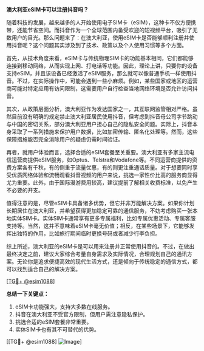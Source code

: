 **澳大利亚eSIM卡可以注册抖音吗？**

随着科技的发展，越来越多的人开始使用电子SIM卡（eSIM），这种卡不仅方便携带，还能节省空间。而抖音作为一个全球范围内备受欢迎的短视频平台，吸引了无数用户的目光。那么问题来了：在澳大利亚，使用eSIM卡是否能够顺利注册并使用抖音呢？这个问题其实涉及到了技术、政策以及个人使用习惯等多个方面。

首先，从技术角度来看，eSIM卡与传统物理SIM卡的功能基本相同，它们都能够连接到移动网络，从而实现上网、打电话等功能。因此，理论上讲，只要你的设备支持eSIM，并且该设备已经激活了eSIM服务，那么就可以像普通手机一样使用抖音。不过，在实际操作中，可能会遇到一些小麻烦。例如，某些国家或地区的运营商可能对特定应用有访问限制，这需要用户自行检查当地网络环境是否允许访问抖音。

其次，从政策层面分析，澳大利亚作为发达国家之一，其互联网监管相对严格。虽然目前没有明确的规定禁止澳大利亚居民使用抖音，但考虑到抖音母公司字节跳动与中国的密切关系，部分澳大利亚用户担心自己的隐私安全问题。实际上，抖音本身采取了一系列措施来保护用户数据，比如加密传输、匿名化处理等。然而，这些保障措施能否完全消除用户的疑虑仍需时间验证。

再者，就用户体验而言，选择合适的eSIM套餐至关重要。澳大利亚有多家主流电信运营商提供eSIM服务，如Optus、Telstra和Vodafone等。不同运营商提供的资费方案各有千秋，有的侧重于流量优惠，有的则更注重通话质量。对于想要同时享受优质网络体验和流畅观看抖音视频的用户来说，挑选一家性价比高的服务商显得尤为重要。此外，由于国际漫游费用较高，建议提前了解相关收费标准，以免产生不必要的开支。

值得注意的是，尽管eSIM卡具备诸多优势，但它并非万能解决方案。如果你计划长期居住在澳大利亚，并希望获得更加稳定可靠的通信服务，不妨考虑购买一张本地实体SIM卡。实体SIM卡通常享有更多专属福利，比如专属优惠活动、专属客服支持等。当然，这并不意味着eSIM卡毫无价值；相反，在某些场景下，它能够发挥出独特的作用，比如旅行期间临时更换号码或者减少行李负担。

综上所述，澳大利亚的eSIM卡是可以用来注册并正常使用抖音的。不过，在做出最终决定之前，建议大家综合考量自身需求及实际情况，合理规划自己的通讯方案。无论你是追求便捷高效的现代生活方式，还是倾向于传统稳定的通信方式，都可以找到适合自己的解决方案。

[[TG💪+ @esim1088](https://t.me/s/esim1088)]

**总结一下关键点：**
1. eSIM卡功能强大，支持大多数在线服务。
2. 抖音在澳大利亚不受官方限制，但用户需注意隐私保护。
3. 挑选合适的eSIM套餐非常重要。
4. 实体SIM卡也有其不可替代的优势。

[[TG💪+ @esim1088] ![Image](https://i.postimg.cc/4NQfJmqS/Snipaste-2025-05-13-00-14-12.png)]